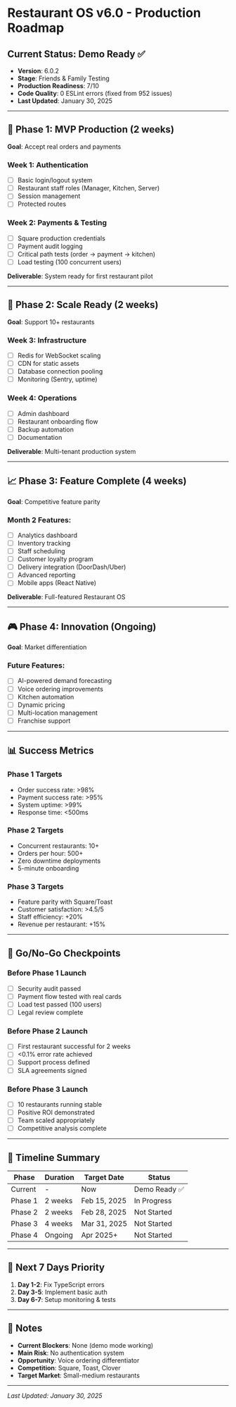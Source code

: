 # Restaurant OS v6.0 - Production Roadmap

## Current Status: Demo Ready ✅
- **Version**: 6.0.2
- **Stage**: Friends & Family Testing
- **Production Readiness**: 7/10
- **Code Quality**: 0 ESLint errors (fixed from 952 issues)
- **Last Updated**: January 30, 2025

---

## 🎯 Phase 1: MVP Production (2 weeks)
**Goal**: Accept real orders and payments

### Week 1: Authentication
- [ ] Basic login/logout system
- [ ] Restaurant staff roles (Manager, Kitchen, Server)
- [ ] Session management
- [ ] Protected routes

### Week 2: Payments & Testing
- [ ] Square production credentials
- [ ] Payment audit logging
- [ ] Critical path tests (order → payment → kitchen)
- [ ] Load testing (100 concurrent users)

**Deliverable**: System ready for first restaurant pilot

---

## 🚀 Phase 2: Scale Ready (2 weeks)
**Goal**: Support 10+ restaurants

### Week 3: Infrastructure
- [ ] Redis for WebSocket scaling
- [ ] CDN for static assets
- [ ] Database connection pooling
- [ ] Monitoring (Sentry, uptime)

### Week 4: Operations
- [ ] Admin dashboard
- [ ] Restaurant onboarding flow
- [ ] Backup automation
- [ ] Documentation

**Deliverable**: Multi-tenant production system

---

## 📈 Phase 3: Feature Complete (4 weeks)
**Goal**: Competitive feature parity

### Month 2 Features:
- [ ] Analytics dashboard
- [ ] Inventory tracking
- [ ] Staff scheduling
- [ ] Customer loyalty program
- [ ] Delivery integration (DoorDash/Uber)
- [ ] Advanced reporting
- [ ] Mobile apps (React Native)

**Deliverable**: Full-featured Restaurant OS

---

## 🎮 Phase 4: Innovation (Ongoing)
**Goal**: Market differentiation

### Future Features:
- [ ] AI-powered demand forecasting
- [ ] Voice ordering improvements
- [ ] Kitchen automation
- [ ] Dynamic pricing
- [ ] Multi-location management
- [ ] Franchise support

---

## 📊 Success Metrics

### Phase 1 Targets
- Order success rate: >98%
- Payment success rate: >95%
- System uptime: >99%
- Response time: <500ms

### Phase 2 Targets
- Concurrent restaurants: 10+
- Orders per hour: 500+
- Zero downtime deployments
- 5-minute onboarding

### Phase 3 Targets
- Feature parity with Square/Toast
- Customer satisfaction: >4.5/5
- Staff efficiency: +20%
- Revenue per restaurant: +15%

---

## 🚦 Go/No-Go Checkpoints

### Before Phase 1 Launch
- [ ] Security audit passed
- [ ] Payment flow tested with real cards
- [ ] Load test passed (100 users)
- [ ] Legal review complete

### Before Phase 2 Launch
- [ ] First restaurant successful for 2 weeks
- [ ] <0.1% error rate achieved
- [ ] Support process defined
- [ ] SLA agreements signed

### Before Phase 3 Launch
- [ ] 10 restaurants running stable
- [ ] Positive ROI demonstrated
- [ ] Team scaled appropriately
- [ ] Competitive analysis complete

---

## 📅 Timeline Summary

| Phase | Duration | Target Date | Status |
|-------|----------|------------|--------|
| Current | - | Now | Demo Ready ✅ |
| Phase 1 | 2 weeks | Feb 15, 2025 | In Progress |
| Phase 2 | 2 weeks | Feb 28, 2025 | Not Started |
| Phase 3 | 4 weeks | Mar 31, 2025 | Not Started |
| Phase 4 | Ongoing | Apr 2025+ | Not Started |

---

## 🎯 Next 7 Days Priority

1. **Day 1-2**: Fix TypeScript errors
2. **Day 3-5**: Implement basic auth
3. **Day 6-7**: Setup monitoring & tests

---

## 📝 Notes

- **Current Blockers**: None (demo mode working)
- **Main Risk**: No authentication system
- **Opportunity**: Voice ordering differentiator
- **Competition**: Square, Toast, Clover
- **Target Market**: Small-medium restaurants

---

*Last Updated: January 30, 2025*